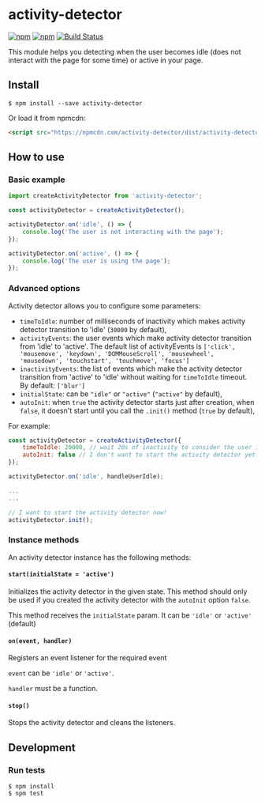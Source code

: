 # activity-detector

[![npm](https://img.shields.io/npm/v/activity-detector.svg)](https://www.npmjs.com/package/activity-detector)
[![npm](https://img.shields.io/npm/l/activity-detector.svg)](https://www.npmjs.com/package/activity-detector)
[![Build Status](https://travis-ci.org/tuenti/activity-detector.svg)](https://travis-ci.org/tuenti/activity-detector)

This module helps you detecting when the user becomes idle (does not interact with the page for some time) or active in your page.

## Install
```
$ npm install --save activity-detector
```

Or load it from npmcdn:
```html
<script src="https://npmcdn.com/activity-detector/dist/activity-detector.min.js"></script>
```

## How to use
### Basic example
```javascript
import createActivityDetector from 'activity-detector';

const activityDetector = createActivityDetector();

activityDetector.on('idle', () => {
	console.log('The user is not interacting with the page');
});

activityDetector.on('active', () => {
	console.log('The user is using the page');
});
```
### Advanced options
Activity detector allows you to configure some parameters:
- ```timeToIdle```: number of milliseconds of inactivity which makes activity detector transition to 'idle' (```30000``` by default),
- ```activityEvents```: the user events which make activity detector transition from 'idle' to 'active'. The default list of activityEvents is ```['click', 'mousemove', 'keydown', 'DOMMouseScroll', 'mousewheel', 'mousedown', 'touchstart', 'touchmove', 'focus']```
- ```inactivityEvents```: the list of events which make the activity detector transition from 'active' to 'idle' without waiting for ```timeToIdle``` timeout. By default: ```['blur']```
- ```initialState```: can be ```"idle"``` or ```"active"``` (```"active"``` by default),
- ```autoInit```: when ```true``` the activity detector starts just after creation, when ```false```, it doesn't start until you call the ```.init()``` method (```true``` by default),

For example:
```javascript
const activityDetector = createActivityDetector({
	timeToIdle: 20000, // wait 20s of inactivity to consider the user is idle
	autoInit: false // I don't want to start the activity detector yet.
});

activityDetector.on('idle', handleUserIdle);

...
...

// I want to start the activity detector now!
activityDetector.init();

```

### Instance methods
An activity detector instance has the following methods:

#### ```start(initialState = 'active')```
Initializes the activity detector in the given state. This method should only be used if you created the activity detector with the ```autoInit``` option ```false```.

This method receives the ```initialState``` param. It can be ```'idle'``` or ```'active'``` (default)

#### ```on(event, handler)```
Registers an event listener for the required event

```event``` can be ```'idle'``` or ```'active'```.

```handler``` must be a function.

#### ```stop()```
Stops the activity detector and cleans the listeners.

## Development
### Run tests
```
$ npm install
$ npm test
```
